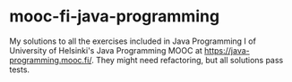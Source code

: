 # mooc-fi-java-programming

My solutions to all the exercises included in Java Programming I of University of Helsinki's Java Programming MOOC at https://java-programming.mooc.fi/. They might need refactoring, but all solutions pass tests. 
